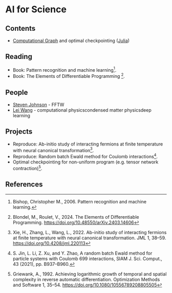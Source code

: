 # AI for Science

## Contents
- [Computational Graph](([Python](https://github.com/GiggleLiu/marburg))) and optimal checkpointing ([Julia](https://github.com/GiggleLiu/TreeverseAlgorithm.jl/tree/master/test))

## Reading
- Book: Pattern recognition and machine learning[^Bishop2006].
- Book: The Elements of Differentiable Programming [^Blondel2024].

## People

- [Steven Johnson](https://scholar.google.com/citations?hl=zh-CN&user=_MHaph0AAAAJ) - FFTW
- [Lei Wang](https://scholar.google.com/citations?hl=zh-CN&user=t4m9TCIAAAAJ) - computational physicscondensed matter physicsdeep learning

## Projects
- Reproduce: Ab-initio study of interacting fermions at finite temperature with neural canonical transformation[^Xie2022].
- Reproduce: Random batch Ewald method for Coulomb interactions[^Jin2021].
- Optimal checkpointing for non-uniform program (e.g. tensor network contraction)[^Griewank1992].

## References
[^Griewank1992]: Griewank, A., 1992. Achieving logarithmic growth of temporal and spatial complexity in reverse automatic differentiation. Optimization Methods and Software 1, 35–54. https://doi.org/10.1080/10556789208805505

[^Blondel2024]: Blondel, M., Roulet, V., 2024. The Elements of Differentiable Programming. https://doi.org/10.48550/arXiv.2403.14606
[^Bishop2006]: Bishop, Christopher M., 2006. Pattern recognition and machine learning.
[^Xie2022]: Xie, H., Zhang, L., Wang, L., 2022. Ab-initio study of interacting fermions at finite temperature with neural canonical transformation. JML 1, 38–59. https://doi.org/10.4208/jml.220113
[^Jin2021]: S. Jin, L. Li, Z. Xu, and Y. Zhao, A random batch Ewald method for particle systems with Coulomb
699 interactions, SIAM J. Sci. Comput., 43 (2021), pp. B937–B960.